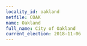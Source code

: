 ```yaml
---
locality_id: oakland
netfile: COAK
name: Oakland
full_name: City of Oakland
current_election: 2018-11-06
---
```

